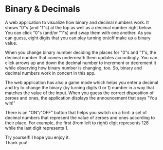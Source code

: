 # Binary & Decimals

A web application to visualize how binary and decimal numbers work. It shows "0"s (and "1"s) at the top as well as a decimal number right below. You can click "0"s (and/or "1"s) and swap them with one another. As you can guess, eight digits that you can play turning on/off make up a binary value. <br>

When you change binary number deciding the places for "0"s and "1"s, the decimal number that comes underneath them updates accordingly. You can click arrows up and down the decimal number to increment or decrement it while observing how binary number is changing, too. So, binary and decimal numbers work in concert in this app. <br>

The web application has also a game mode which helps you enter a decimal and try to change the binary (by turning digits 0 or 1) number in a way that matches the value of the input. When you guess the correct disposition of zeroes and ones, the application displays the announcement that says "You win!" <br>

There is an "ON"/"OFF" button that helps you switch on a hint: a set of decimal numbers that represent the value of zeroes and ones according to their place. For example, the first (from left to right) digit represents 128 while the last digit represents 1. <br>

Try yourself! I hope you enjoy it. <br>
Thank you! 

